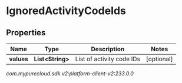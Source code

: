 # IgnoredActivityCodeIds


## Properties

| Name | Type | Description | Notes |
| ------------ | ------------- | ------------- | ------------- |
| **values** | **List&lt;String&gt;** | List of activity code IDs |  [optional] |




_com.mypurecloud.sdk.v2:platform-client-v2:233.0.0_
